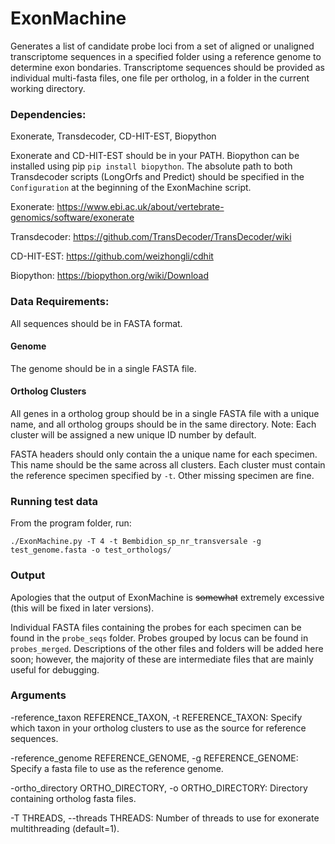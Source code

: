 # ExonMachine

Generates a list of candidate probe loci from a set of aligned or unaligned transcriptome sequences in a specified folder using a reference genome to determine exon bondaries. Transcriptome sequences should be provided as individual multi-fasta files, one file per ortholog, in a folder in the current working directory.

### Dependencies: 

Exonerate, Transdecoder, CD-HIT-EST, Biopython

Exonerate and CD-HIT-EST should be in your PATH. Biopython can be installed using pip `pip install biopython`. The absolute path to both Transdecoder scripts (LongOrfs and Predict) should be specified in the `Configuration` at the beginning of the ExonMachine script.

Exonerate: https://www.ebi.ac.uk/about/vertebrate-genomics/software/exonerate

Transdecoder: https://github.com/TransDecoder/TransDecoder/wiki

CD-HIT-EST: https://github.com/weizhongli/cdhit

Biopython: https://biopython.org/wiki/Download

### Data Requirements: 

All sequences should be in FASTA format.

#### Genome

The genome should be in a single FASTA file.

#### Ortholog Clusters

All genes in a ortholog group should be in a single FASTA file with a unique name, and all ortholog groups should be in the same directory. Note: Each cluster will be assigned a new unique ID number by default.

FASTA headers should only contain the a unique name for each specimen. This name should be the same across all clusters. Each cluster must contain the reference specimen specified by `-t`. Other missing specimen are fine.


### Running test data

From the program folder, run:

`./ExonMachine.py -T 4 -t Bembidion_sp_nr_transversale -g test_genome.fasta -o test_orthologs/`


### Output

Apologies that the output of ExonMachine is ~~somewhat~~ extremely excessive (this will be fixed in later versions).

Individual FASTA files containing the probes for each specimen can be found in the `probe_seqs` folder. Probes grouped by locus can be found in `probes_merged`. Descriptions of the other files and folders will be added here soon; however, the majority of these are intermediate files that are mainly useful for debugging.

### Arguments

-reference_taxon REFERENCE_TAXON, -t REFERENCE_TAXON:
Specify which taxon in your ortholog clusters to use as the source for reference sequences.
 
-reference_genome REFERENCE_GENOME, -g REFERENCE_GENOME:
Specify a fasta file to use as the reference genome.
  
-ortho_directory ORTHO_DIRECTORY, -o ORTHO_DIRECTORY:
Directory containing ortholog fasta files.

-T THREADS, --threads THREADS:
Number of threads to use for exonerate multithreading (default=1).
